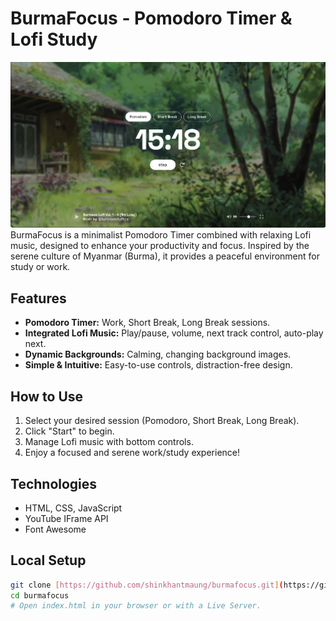 # BurmaFocus - Pomodoro Timer & Lofi Study

![BurmaFocus Screenshot](screenshot.png) BurmaFocus is a minimalist Pomodoro Timer combined with relaxing Lofi music, designed to enhance your productivity and focus. Inspired by the serene culture of Myanmar (Burma), it provides a peaceful environment for study or work.

## Features

* **Pomodoro Timer:** Work, Short Break, Long Break sessions.
* **Integrated Lofi Music:** Play/pause, volume, next track control, auto-play next.
* **Dynamic Backgrounds:** Calming, changing background images.
* **Simple & Intuitive:** Easy-to-use controls, distraction-free design.

## How to Use

1.  Select your desired session (Pomodoro, Short Break, Long Break).
2.  Click "Start" to begin.
3.  Manage Lofi music with bottom controls.
4.  Enjoy a focused and serene work/study experience!

## Technologies

* HTML, CSS, JavaScript
* YouTube IFrame API
* Font Awesome

## Local Setup

```bash
git clone [https://github.com/shinkhantmaung/burmafocus.git](https://github.com/shinkhantmaung/burmafocus.git) # Replace with your actual repo URL
cd burmafocus
# Open index.html in your browser or with a Live Server.
```